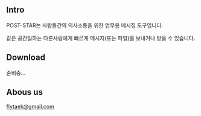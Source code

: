 ## Intro

POST-STAR는 사람들간의 의사소통을 위한 업무용 메시징 도구입니다.

같은 공간일하는 다른사람에게 빠르게 메시지(또는 파일)를 보내거나 받을 수 있습니다.


## Download

준비중...


## Abous us

flytaek@gmail.com
